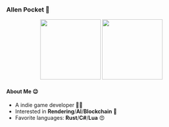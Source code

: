 ### Allen Pocket 👋

<p align="middle">
<img height="160" src="https://github-readme-stats.vercel.app/api?username=allenpocketgamer&count_private=true&show_icons=true&theme=dracula"/>
<img height="160" src="https://github-readme-stats.vercel.app/api/top-langs/?username=allenpocketgamer&layout=compact&hide=html&count_private=true&langs_count=4&theme=dracula"/>
</p>

#### About Me 😉

* A indie game developer 🤟🏼
* Interested in **Rendering**/**AI**/**Blockchain** 💎
* Favorite languages: **Rust**/**C#**/**Lua** 😍
